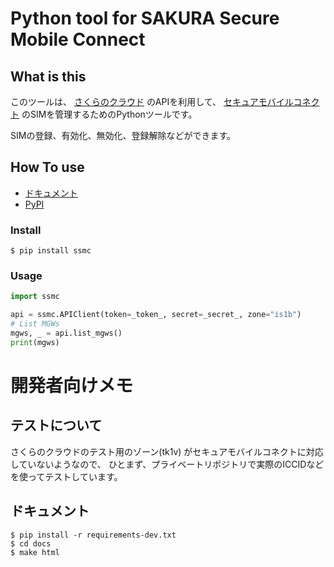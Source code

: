# Python tool for SAKURA Secure Mobile Connect

## What is this

このツールは、 [さくらのクラウド](https://cloud.sakura.ad.jp/) のAPIを利用して、
[セキュアモバイルコネクト](https://www.sakura.ad.jp/services/sim/) のSIMを管理するためのPythonツールです。

SIMの登録、有効化、無効化、登録解除などができます。

## How To use

* [ドキュメント](https://hitsumabushi.github.io/python-sakura-secure-mobile-connect/index.html)
* [PyPI](https://pypi.org/project/ssmc/)

### Install

```
$ pip install ssmc
```

### Usage

```python
import ssmc

api = ssmc.APIClient(token=_token_, secret=_secret_, zone="is1b")
# List MGWs
mgws, _ = api.list_mgws()
print(mgws)
```

# 開発者向けメモ

## テストについて

さくらのクラウドのテスト用のゾーン(tk1v) がセキュアモバイルコネクトに対応していないようなので、
ひとまず、プライベートリポジトリで実際のICCIDなどを使ってテストしています。

## ドキュメント

```
$ pip install -r requirements-dev.txt
$ cd docs
$ make html
```
